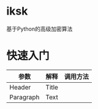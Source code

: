 # iksk
基于Python的高级加密算法

# 快速入门
| 参数 | 解释 | 调用方法 |
| ----------- | ----------- | ----------- |
| Header      | Title       |
| Paragraph   | Text        |
